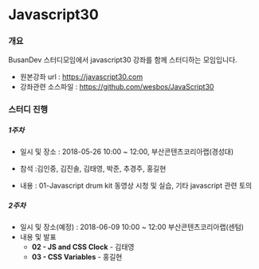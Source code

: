 # Javascript30



### 개요

BusanDev 스터디모임에서 javascript30 강좌를 함께 스터디하는 모임입니다.



* 원본강좌 url : https://javascript30.com
* 강좌관련 소스파일 : https://github.com/wesbos/JavaScript30





### 스터디 진행

##### 1주차

* 일시 및 장소 : 2018-05-26 10:00 ~ 12:00, 부산콘텐츠코리아랩(경성대)

* 참석 :김인중, 김진솔, 김태영, 박준, 추경주, 홍길현
* 내용 : 01-Javascript drum kit 동영상 시청 및 실습, 기타 javascript 관련 토의

##### 2주차

- 일시 및 장소(예정) : 2018-06-09 10:00 ~ 12:00 부산콘텐츠코리아랩(센텀)
- 내용 및 발표
  - **02 - JS and CSS Clock**  - 김태영
  - **03 - CSS Variables** - 홍길현